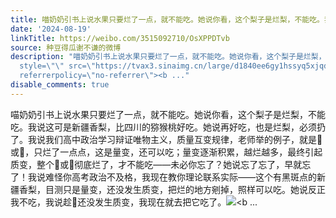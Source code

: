 ```yaml
---
title: 喵奶奶引书上说水果只要烂了一点，就不能吃。她说你看，这个梨子是烂梨，不能吃。我说这可是新疆香梨，比四川的猕猴桃好吃。她说再好吃，也是烂梨，必须扔了。我...
date: '2024-08-19'
linkTitle: https://weibo.com/3515092710/OsXPPDTvb
source: 种豆得瓜谢不谦的微博
description: "喵奶奶引书上说水果只要烂了一点，就不能吃。她说你看，这个梨子是烂梨，不能吃。我说这可是新疆香梨，比四川的猕猴桃好吃。她说再好吃，也是烂梨，必须扔了。我说我们高中政治学习辩证唯物主义，质量互变规律，老师举的例子，就是\U0001F34E或\U0001F350，只烂了一点点，这是量变，还可以吃；量变逐渐积累，越烂越多，最终引起质变，整个\U0001F34E或\U0001F350彻底烂了，才不能吃——未必你忘了？她说忘了忘了，早就忘了！我说难怪你高考政治不及格，我现在教你理论联系实际——这个有黑斑点的新疆香梨，目测只是量变，还没发生质变，把烂的地方剜掉，照样可以吃。她说反正我不吃，我说趁\U0001F350还没发生质变，我现在就去把它吃了。<img
  style=\"\" src=\"https://tvax3.sinaimg.cn/large/d1840ee6gy1hssyq5xjqdj22bc334hdv.jpg\"
  referrerpolicy=\"no-referrer\"><b ..."
disable_comments: true
---
```

喵奶奶引书上说水果只要烂了一点，就不能吃。她说你看，这个梨子是烂梨，不能吃。我说这可是新疆香梨，比四川的猕猴桃好吃。她说再好吃，也是烂梨，必须扔了。我说我们高中政治学习辩证唯物主义，质量互变规律，老师举的例子，就是🍎或🍐，只烂了一点点，这是量变，还可以吃；量变逐渐积累，越烂越多，最终引起质变，整个🍎或🍐彻底烂了，才不能吃——未必你忘了？她说忘了忘了，早就忘了！我说难怪你高考政治不及格，我现在教你理论联系实际——这个有黑斑点的新疆香梨，目测只是量变，还没发生质变，把烂的地方剜掉，照样可以吃。她说反正我不吃，我说趁🍐还没发生质变，我现在就去把它吃了。<img style="" src="https://tvax3.sinaimg.cn/large/d1840ee6gy1hssyq5xjqdj22bc334hdv.jpg" referrerpolicy="no-referrer"><b ...